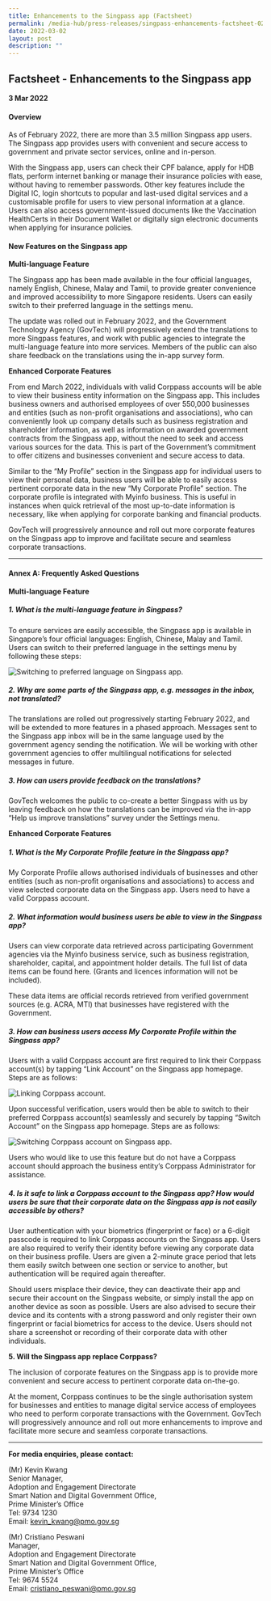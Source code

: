 ```yaml
---
title: Enhancements to the Singpass app (Factsheet)
permalink: /media-hub/press-releases/singpass-enhancements-factsheet-02032022
date: 2022-03-02
layout: post
description: ""
---
```


## Factsheet - Enhancements to the Singpass app

**3 Mar 2022**

#### Overview

As of February 2022, there are more than 3.5 million Singpass app users. The Singpass app provides users with convenient and secure access to government and private sector services, online and in-person.

With the Singpass app, users can check their CPF balance, apply for HDB flats, perform internet banking or manage their insurance policies with ease, without having to remember passwords. Other key features include the Digital IC, login shortcuts to popular and last-used digital services and a customisable profile for users to view personal information at a glance. Users can also access government-issued documents like the Vaccination HealthCerts in their Document Wallet or digitally sign electronic documents when applying for insurance policies.

#### New Features on the Singpass app 

**Multi-language Feature**

The Singpass app has been made available in the four official languages, namely English, Chinese, Malay and Tamil, to provide greater convenience and improved accessibility to more Singapore residents. Users can easily switch to their preferred language in the settings menu.

The update was rolled out in February 2022, and the Government Technology Agency (GovTech) will progressively extend the translations to more Singpass features, and work with public agencies to integrate the multi-language feature into more services. Members of the public can also share feedback on the translations using the in-app survey form.

**Enhanced Corporate Features**

From end March 2022, individuals with valid Corppass accounts will be able to view their business entity information on the Singpass app. This includes business owners and authorised employees of over 550,000 businesses and entities (such as non-profit organisations and associations), who can conveniently look up company details such as business registration and shareholder information, as well as information on awarded government contracts from the Singpass app, without the need to seek and access various sources for the data. This is part of the Government’s commitment to offer citizens and businesses convenient and secure access to data.

Similar to the “My Profile” section in the Singpass app for individual users to view their personal data, business users will be able to easily access pertinent corporate data in the new “My Corporate Profile” section. The corporate profile is integrated with Myinfo business. This is useful in instances when quick retrieval of the most up-to-date information is necessary, like when applying for corporate banking and financial products.

GovTech will progressively announce and roll out more corporate features on the Singpass app to improve and facilitate secure and seamless corporate transactions.

_______

#### Annex A: Frequently Asked Questions

**Multi-language Feature**

##### 1. What is the multi-language feature in Singpass?

To ensure services are easily accessible, the Singpass app is available in Singapore’s four official languages: English, Chinese, Malay and Tamil. Users can switch to their preferred language in the settings menu by following these steps:

![Switching to preferred language on Singpass app.](/images/media-hub/press-release/2022/switch-to-preferred-language-on-Singpass-app.jpg)

##### 2. Why are some parts of the Singpass app, e.g. messages in the inbox, not translated?

The translations are rolled out progressively starting February 2022, and will be extended to more features in a phased approach.
Messages sent to the Singpass app inbox will be in the same language used by the government agency sending the notification. We will be working with other government agencies to offer multilingual notifications for selected messages in future.

##### 3. How can users provide feedback on the translations?

GovTech welcomes the public to co-create a better Singpass with us by leaving feedback on how the translations can be improved via the in-app “Help us improve translations” survey under the Settings menu.

**Enhanced Corporate Features**

##### 1. What is the My Corporate Profile feature in the Singpass app?

My Corporate Profile allows authorised individuals of businesses and other entities (such as non-profit organisations and associations) to access and view selected corporate data on the Singpass app. Users need to have a valid Corppass account.

##### 2. What information would business users be able to view in the Singpass app?

Users can view corporate data retrieved across participating Government agencies via the Myinfo business service, such as business registration, shareholder, capital, and appointment holder details. The full list of data items can be found here. (Grants and licences information will not be included).

These data items are official records retrieved from verified government sources (e.g. ACRA, MTI) that businesses have registered with the Government.

##### 3. How can business users access My Corporate Profile within the Singpass app?

Users with a valid Corppass account are first required to link their Corppass account(s) by tapping “Link Account” on the Singpass app homepage. Steps are as follows:

![Linking Corppass account.](/images/media-hub/press-release/2022/linking-Corppass-account.jpg)

Upon successful verification, users would then be able to switch to their preferred Corppass account(s) seamlessly and securely by tapping “Switch Account” on the Singpass app homepage. Steps are as follows:

![Switching Corppass account on Singpass app.](/images/media-hub/press-release/2022/switching-corppass-account-on-Singpass-app.jpg)

Users who would like to use this feature but do not have a Corppass account should approach the business entity’s Corppass Administrator for assistance.

##### 4. Is it safe to link a Corppass account to the Singpass app? How would users be sure that their corporate data on the Singpass app is not easily accessible by others?

User authentication with your biometrics (fingerprint or face) or a 6-digit passcode is required to link Corppass accounts on the Singpass app. Users are also required to verify their identity before viewing any corporate data on their business profile.
Users are given a 2-minute grace period that lets them easily switch between one section or service to another, but authentication will be required again thereafter.

Should users misplace their device, they can deactivate their app and secure their account on the Singpass website, or simply install the app on another device as soon as possible.
Users are also advised to secure their device and its contents with a strong password and only register their own fingerprint or facial biometrics for access to the device. Users should not share a screenshot or recording of their corporate data with other individuals.

**5. Will the Singpass app replace Corppass?**

The inclusion of corporate features on the Singpass app is to provide more convenient and secure access to pertinent corporate data on-the-go.

At the moment, Corppass continues to be the single authorisation system for businesses and entities to manage digital service access of employees who need to perform corporate transactions with the Government. GovTech will progressively announce and roll out more enhancements to improve and facilitate more secure and seamless corporate transactions.

_______

**For media enquiries, please contact:**

(Mr) Kevin Kwang<br>
Senior Manager,<br>
Adoption and Engagement Directorate<br>
Smart Nation and Digital Government Office, <br>
Prime Minister’s Office<br>
Tel: 9734 1230<br>
Email: [kevin_kwang@pmo.gov.sg](mailto:kevin_kwang@pmo.gov.sg)

(Mr) Cristiano Peswani<br>
Manager, <br>
Adoption and Engagement Directorate<br>
Smart Nation and Digital Government Office, <br>
Prime Minister’s Office<br>
Tel: 9674 5524<br>
Email: [cristiano_peswani@pmo.gov.sg](mailto:cristiano_peswani@pmo.gov.sg)